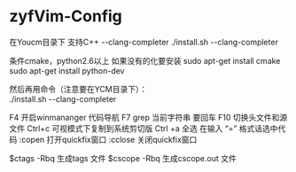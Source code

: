 # zyfVim-Config
在Youcm目录下 支持C++ --clang-completer
./install.sh --clang-completer

条件cmake，python2.6以上
如果没有的化要安装
sudo apt-get install cmake 
sudo apt-get install python-dev  

然后再用命令（注意要在YCM目录下）：  
./install.sh --clang-completer 

F4    开启winmananger    代码导航
F7    grep 当前字符串   要回车
F10   切换头文件和源文件
Ctrl+c  可视模式下复制到系统剪切版
Ctrl +a  全选    在输入 “=”  格式话选中代码
:copen 打开quickfix窗口
:cclose 关闭quickfix窗口

$ctags -Rbq  生成tags 文件
$cscope -Rbq   生成cscope.out 文件
